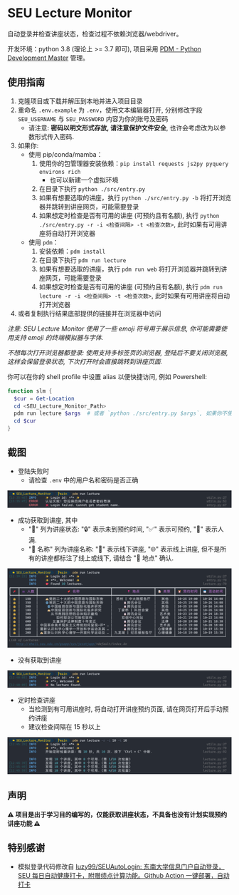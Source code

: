 # SEU Lecture Monitor

自动登录并检查讲座状态，检查过程不依赖浏览器/webdriver。

开发环境：python 3.8 (理论上 >= 3.7 即可), 项目采用 [PDM - Python Development Master](https://pdm.fming.dev/) 管理。

## 使用指南

1. 克隆项目或下载并解压到本地并进入项目目录
2. 重命名 `.env.example` 为 `.env`，使用文本编辑器打开, 分别修改字段 `SEU_USERNAME` 与 `SEU_PASSWORD` 内容为你的账号及密码
   - 请注意: **密码以明文形式存放, 请注意保护文件安全**, 也许会考虑改为以参数形式传入密码.
3. 如果你:
   - 使用 pip/conda/mamba：
     1. 使用你的包管理器安装依赖：`pip install requests js2py pyquery environs rich`
        - 也可以新建一个虚拟环境
     2. 在目录下执行 `python ./src/entry.py`
     3. 如果有想要选取的讲座，执行 `python ./src/entry.py -b` 将打开浏览器并跳转到讲座网页，可能需要登录
     4. 如果想定时检查是否有可用的讲座 (可预约且有名额), 执行 `python ./src/entry.py -r -i <检查间隔> -t <检查次数>`, 此时如果有可用讲座将自动打开浏览器
   - 使用 `pdm`：
     1. 安装依赖：`pdm install`
     2. 在目录下执行 `pdm run lecture`
     3. 如果有想要选取的讲座，执行 `pdm run web` 将打开浏览器并跳转到讲座网页，可能需要登录
     4. 如果想定时检查是否有可用的讲座 (可预约且有名额), 执行 `pdm run lecture -r -i <检查间隔> -t <检查次数>`, 此时如果有可用讲座将自动打开浏览器
4. 或者复制执行结果底部提供的链接并在浏览器中访问

_注意: SEU Lecture Monitor 使用了一些 emoji 符号用于展示信息, 你可能需要使用支持 emoji 的终端模拟器与字体._

_不想每次打开浏览器都登录: 使用支持多标签页的浏览器, 登陆后不要关闭浏览器, 这样会保留登录状态, 下次打开时会直接跳转到讲座页面._

你可以在你的 shell profile 中设置 alias 以便快捷访问, 例如 Powershell:

```powershell
function slm {
  $cur = Get-Location
  cd <SEU_Lecture_Monitor_Path>
  pdm run lecture $args  # 或者 `python ./src/entry.py $args`, 如果你不使用 pdm
  cd $cur
}
```

## 截图

- 登陆失败时
  - 请检查 `.env` 中的用户名和密码是否正确


![image-20220913200125428](assets/failure.png)

- 成功获取到讲座, 其中
  - "📌" 列为讲座状态: "🔒" 表示未到预约时间, "✅" 表示可预约, "🛑" 表示人满.
  - "🔖 名称" 列为讲座名称: "🏫" 表示线下讲座, "🌐" 表示线上讲座, 但不是所有的讲座都标注了线上或线下, 请结合 "📍 地点" 确认.


![image-20221018015653371](assets/success.png)

- 没有获取到讲座

![image-20220913200257811](assets/no_lecture.png)

- 定时检查讲座
  - 当检测到有可用讲座时, 将自动打开讲座预约页面, 请在网页打开后手动预约讲座
  - 建议检查间隔在 15 秒以上


![image-20221011214711215](assets/repeat.png)

## 声明

**⚠️ 项目是出于学习目的编写的，仅能获取讲座状态，不具备也没有计划实现预约讲座功能 ⚠️**

## 特别感谢

- 模拟登录代码修改自 [luzy99/SEUAutoLogin: 东南大学信息门户自动登录，SEU 每日自动健康打卡，附赠绩点计算功能。Github Action 一键部署，自动打卡](https://github.com/luzy99/SEUAutoLogin)
